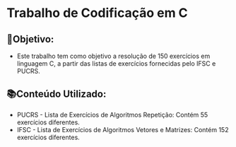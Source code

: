 # Trabalho de Codificação em C

📌Objetivo:
-
- Este trabalho tem como objetivo a resolução de 150 exercícios em linguagem C, a partir das listas de exercícios fornecidas pelo IFSC e PUCRS.

📚Conteúdo Utilizado:
- 
- PUCRS - Lista de Exercícios de Algoritmos Repetição: Contém 55 exercícios diferentes.
- IFSC - Lista de Exercícios de Algoritmos Vetores e Matrizes: Contém 152 exercícios diferentes.
